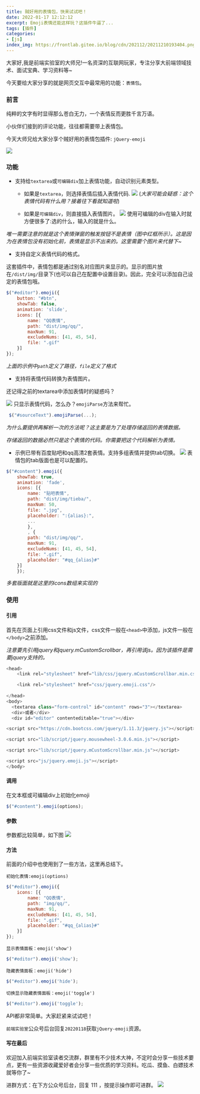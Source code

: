 ```yaml
---
title: 贼好用的表情包，快来试试吧！
date: 2022-01-17 12:12:12
excerpt: Emoji表情还能这样玩？这插件牛逼了...
tags: [插件]
categories:
- [js]
index_img: https://frontlab.gitee.io/blog/cdn/202112/20211210193404.png
---
```



大家好,我是前端实验室的大师兄!一名资深的互联网玩家，专注分享大前端领域技术、面试宝典、学习资料等~

今天要给大家分享的就是网页交互中最常用的功能：`表情包`。

### 前言

纯粹的文字有时显得那么苍白无力，一个表情反而更胜千言万语。

小伙伴们接到的评论功能，往往都需要带上表情包。

今天大师兄给大家分享个贼好用的表情包插件: `jQuery-emoji`

![](https://files.mdnice.com/user/20968/a7a3d816-c4cc-4860-b7fe-c510f29942e9.png)

### 功能
- 支持给`textarea`或`可编辑div`加上表情功能，自动识别元素类型。
  - 如果是`textarea`，则选择表情后插入表情代码.
![](https://files.mdnice.com/user/20968/f641cb59-8ae9-4eab-8ef3-9f2192862473.png)
(*大家可能会疑惑：这个表情代码有什么用？接着往下看就知道啦*)

  - 如果是`可编辑div`，则直接插入表情图片。
![](https://files.mdnice.com/user/20968/64fed7a7-dff8-4dfc-90ae-05d0bb25a6a9.png)
使用可编辑的div在输入时就方便很多了:选的什么，输入的就是什么。

*唯一需要注意的就是这个表情弹窗的触发按钮不是表情（图中红框所示）。这是因为在表情包没有初始化前，表情是显示不出来的。这里需要个图片来代替下~*

- 支持自定义表情代码的格式。

这套插件中，表情包都是通过别名对应图片来显示的。显示的图片放在`/dist/img/`目录下(也可以自己在配置中设置目录)。因此，完全可以添加自己设定的表情包哦。
```JavaScript
$("#editor").emoji({
    button: "#btn",
    showTab: false,
    animation: 'slide',
    icons: [{
        name: "QQ表情",
        path: "dist/img/qq/",
        maxNum: 91,
        excludeNums: [41, 45, 54],
        file: ".gif"
    }]
});
```
*上面的示例中`path`定义了路径，`file`定义了格式*

- 支持将表情代码转换为表情图片。

还记得之前的textarea中添加表情时的疑惑吗？


![](https://files.mdnice.com/user/20968/fdfacd36-b121-4dd9-b897-8dd522309531.png)
只显示表情代码，怎么办？`emojiParse`方法来帮忙。
```JavaScript
 $("#sourceText").emojiParse(...);
```
*为什么要提供再解析一次的方法呢？这主要是为了处理存储返回的表情数据。*

*存储返回的数据必然只是这个表情的代码。你需要把这个代码解析为表情。*

- 示例已带有百度贴吧和qq高清2套表情。支持多组表情并提供tab切换。
![](https://files.mdnice.com/user/20968/d2651010-e2ed-41e3-9e07-f8bd1c1ea791.png)
表情包的tab版面也是可以配置的。
```JavaScript
$("#content").emoji({
    showTab: true,
    animation: 'fade',
    icons: [{
        name: "贴吧表情",
        path: "dist/img/tieba/",
        maxNum: 50,
        file: ".jpg",
        placeholder: ":{alias}:",
        ...
        },
        , {
        path: "dist/img/qq/",
        maxNum: 91,
        excludeNums: [41, 45, 54],
        file: ".gif",
        placeholder: "#qq_{alias}#"
    }]
    });
```
*多套版面就是这里的icons数组来实现的*

### 使用
#### 引用 
首先在页面上引用css文件和js文件，css文件一般在`<head>`中添加，js文件一般在`</body>`之前添加。

*注意要先引用jquery和jquery.mCustomScrollbar，再引用该js。因为该插件是需要jquery支持的。*
```JavaScript
<head>
    <link rel="stylesheet" href="lib/css/jquery.mCustomScrollbar.min.css"/>

    <link rel="stylesheet" href="css/jquery.emoji.css"/>
    
</head>
<body>
  <textarea class="form-control" id="content" rows="3"></textarea>
  <div>或者</div>
  <div id="editor" contenteditable="true"></div>

<script src="https://cdn.bootcss.com/jquery/1.11.3/jquery.js"></script>

<script src="lib/script/jquery.mousewheel-3.0.6.min.js"></script>

<script src="lib/script/jquery.mCustomScrollbar.min.js"></script>

<script src="js/jquery.emoji.js"></script>
</body>
```
#### 调用
在文本框或可编辑div上初始化emoji
```JavaScript
$("#content").emoji(options);
```
#### 参数
参数都比较简单，如下图
![](https://files.mdnice.com/user/20968/bc5e00ac-de53-46c6-9f6e-986b4b794b5e.png)
#### 方法
前面的介绍中也使用到了一些方法，这里再总结下。

`初始化表情:emoji(options)`
```JavaScript
$("#editor").emoji({
    icons: [{
        name: "QQ表情",
        path: "img/qq/",
        maxNum: 91,
        excludeNums: [41, 45, 54],
        file: ".gif",
        placeholder: "#qq_{alias}#"
    }]
});
```
`显示表情面板：emoji('show')`
```JavaScript
$("#editor").emoji('show');
```
`隐藏表情面板：emoji('hide')`
```JavaScript
$("#editor").emoji('hide');
```
`切换显示隐藏表情面板：emoji('toggle')`
```JavaScript
$("#editor").emoji('toggle');
```
API都非常简单。大家赶紧来试试吧！

`前端实验室`公众号后台回复`20220118`获取`jQuery-emoji`资源。

#### 写在最后
欢迎加入前端实验室读者交流群，群里有不少技术大神，不定时会分享一些技术要点，更有一些资源收藏爱好者会分享一些优质的学习资料。吃瓜、摸鱼、白嫖技术就等你了~

进群方式：在下方公众号后台，回复 111 ，按提示操作即可进群。
![](https://mmbiz.qpic.cn/mmbiz_jpg/WqeajEMWSax77AXb3YwBusIH7OSupvKITDI8mHVUKcfSYjjpdXOGWuUfZkQbfgY9POSavM1wPnB7frryZtibtUA/0?wx_fmt=jpeg)
